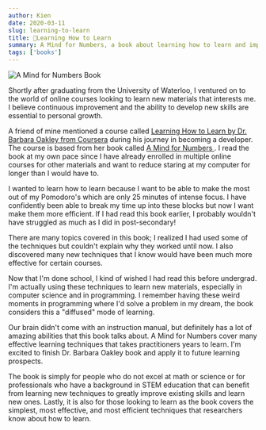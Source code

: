 ```yaml
---
author: Kien
date: 2020-03-11
slug: learning-to-learn
title: 📝Learning How to Learn
summary: A Mind for Numbers, a book about learning how to learn and improving your ability to retain new concepts in any subject.
tags: ['books']
---
```


<div className="flex justify-center">
    <img
        alt="A Mind for Numbers Book"
        src="https://i.gr-assets.com/images/S/compressed.photo.goodreads.com/books/1575009552l/18693655._SY475_.jpg"
    />
</div>

Shortly after graduating from the University of Waterloo, I ventured on to the world of online courses looking to learn new materials that interests me. I believe continuous improvement and the ability to develop new skills are essential to personal growth.

A friend of mine mentioned a course called <a href="https://www.coursera.org/learn/learning-how-to-learn" target="_blank">Learning How to Learn by Dr. Barbara Oakley from Coursera</a> during his journey in becoming a developer. The course is based from her book called <a href="https://www.goodreads.com/book/show/18693655-a-mind-for-numbers" target="_blank">A Mind for Numbers </a>. I read the book at my own pace since I have already enrolled in multiple online courses for other materials and want to reduce staring at my computer for longer than I would have to.

I wanted to learn how to learn because I want to be able to make the most out of my Pomodoro's which are only 25 minutes of intense focus. I have confidently been able to break my time up into these blocks but now I want make them more efficient. If I had read this book earlier, I probably wouldn't have struggled as much as I did in post-secondary!

There are many topics covered in this book; I realized I had used some of the techniques but couldn't explain why they worked until now. I also discovered many new techniques that I know would have been much more effective for certain courses.

Now that I'm done school, I kind of wished I had read this before undergrad. I'm actually using these techniques to learn new materials, especially in computer science and in programming. I remember having these weird moments in programming where I'd solve a problem in my dream, the book considers this a "diffused" mode of learning.

Our brain didn't come with an instruction manual, but definitely has a lot of amazing abilities that this book talks about. A Mind for Numbers cover many effective learning techniques that takes practitioners years to learn. I'm excited to finish Dr. Barbara Oakley book and apply it to future learning prospects.

The book is simply for people who do not excel at math or science or for professionals who have a background in STEM education that can benefit from learning new techniques to greatly improve existing skills and learn new ones. Lastly, it is also for those looking to learn as the book covers the simplest, most effective, and most efficient techniques that researchers know about how to learn.
